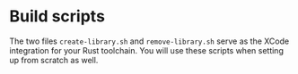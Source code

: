# Build scripts

The two files `create-library.sh` and `remove-library.sh` serve as the XCode integration for your Rust toolchain. You will use these scripts when setting up from scratch as well.
